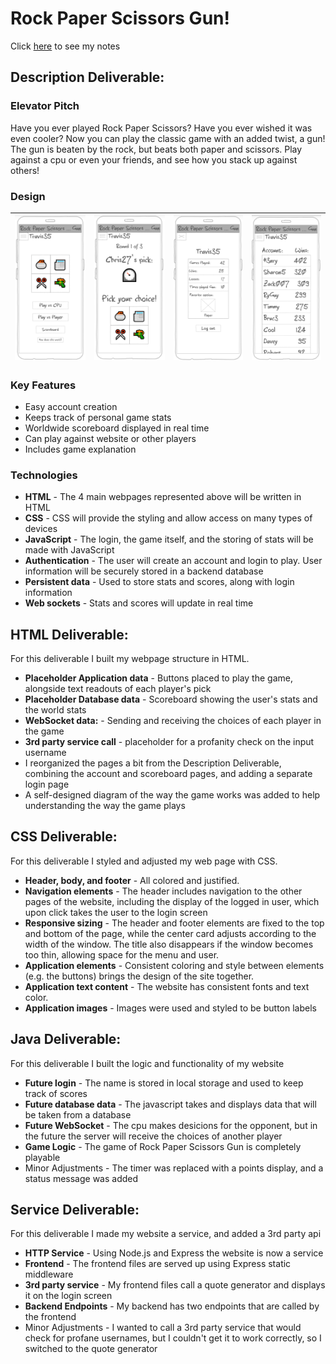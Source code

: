 # Rock Paper Scissors Gun!
Click [here](/notes.md) to see my notes
## Description Deliverable:
### Elevator Pitch
Have you ever played Rock Paper Scissors? Have you ever wished it was even cooler? Now you can play the classic game with an added twist, a gun! The gun is beaten by the rock, but beats both paper and scissors. Play against a cpu or even your friends, and see how you stack up against others!

### Design
| ![The Menu](images/menu_sketch.png) | ![The Game](images/game_sketch.png) | ![Your Account](images/account_sketch.png) | ![The Scoreboard](images/scores_sketch.png) |
| - | - | - | - | 

### Key Features
- Easy account creation
- Keeps track of personal game stats
- Worldwide scoreboard displayed in real time
- Can play against website or other players
- Includes game explanation

### Technologies
- **HTML** - The 4 main webpages represented above will be written in HTML
- **CSS** - CSS will provide the styling and allow access on many types of devices
- **JavaScript** - The login, the game itself, and the storing of stats will be made with JavaScript
- **Authentication** - The user will create an account and login to play. User information will be securely stored in a backend database
- **Persistent data** - Used to store stats and scores, along with login information
- **Web sockets** - Stats and scores will update in real time

## HTML Deliverable:
For this deliverable I built my webpage structure in HTML.
- **Placeholder Application data** - Buttons placed to play the game, alongside text readouts of each player's pick
- **Placeholder Database data** - Scoreboard showing the user's stats and the world stats
- **WebSocket data:** - Sending and receiving the choices of each player in the game
- **3rd party service call** - placeholder for a profanity check on the input username
- I reorganized the pages a bit from the Description Deliverable, combining the account and scoreboard pages, and adding a separate login page
- A self-designed diagram of the way the game works was added to help understanding the way the game plays

## CSS Deliverable:
For this deliverable I styled and adjusted my web page with CSS.
- **Header, body, and footer** - All colored and justified. 
- **Navigation elements** - The header includes navigation to the other pages of the website, including the display of the logged in user, which upon click takes the user to the login screen
- **Responsive sizing** - The header and footer elements are fixed to the top and bottom of the page, while the center card adjusts according to the width of the window. The title also disappears if the window becomes too thin, allowing space for the menu and user.
- **Application elements** - Consistent coloring and style between elements (e.g. the buttons) brings the design of the site together.
- **Application text content** - The website has consistent fonts and text color.
- **Application images** - Images were used and styled to be button labels

## Java Deliverable:
For this deliverable I built the logic and functionality of my website
- **Future login** - The name is stored in local storage and used to keep track of scores
- **Future database data** - The javascript takes and displays data that will be taken from a database
- **Future WebSocket** - The cpu makes desicions for the opponent, but in the future the server will receive the choices of another player
- **Game Logic** - The game of Rock Paper Scissors Gun is completely playable
- Minor Adjustments - The timer was replaced with a points display, and a status message was added

## Service Deliverable:
For this deliverable I made my website a service, and added a 3rd party api
- **HTTP Service** - Using Node.js and Express the website is now a service
- **Frontend** - The frontend files are served up using Express static middleware
- **3rd party service** - My frontend files call a quote generator and displays it on the login screen
- **Backend Endpoints** - My backend has two endpoints that are called by the frontend
- Minor Adjustments - I wanted to call a 3rd party service that would check for profane usernames, but I couldn't get it to work correctly, so I switched to the quote generator

